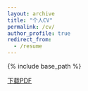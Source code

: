 ```yaml
---
layout: archive
title: "个人CV"
permalink: /cv/
author_profile: true
redirect_from:
  - /resume
---
```


{% include base_path %}


  <object data="/files/COMPSAC_2018_dockerfile.pdf" type="application/pdf" width="100%" height="100%"></object>
  <p><a href="/files/COMPSAC_2018_dockerfile.pdf">下载PDF</a></p>

